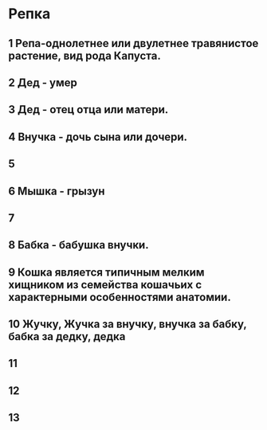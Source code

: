 # Репка
## 1 Репа-однолетнее или двулетнее травянистое растение, вид рода Капуста.
## 2 Дед - умер
## 3 Дед - отец отца или матери.
## 4 Внучка - дочь сына или дочери.
## 5
## 6 Мышка - грызун
## 7
## 8 Бабка - бабушка внучки.
## 9 Кошка является типичным мелким хищником из семейства кошачьих с характерными особенностями анатомии.
## 10 Жучку, Жучка за внучку, внучка за бабку, бабка за дедку, дедка
## 11
## 12
## 13

